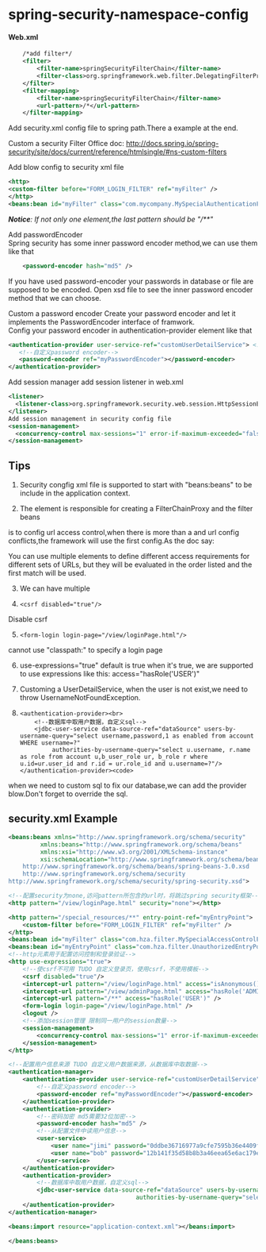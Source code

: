 # spring-security-namespace-config
####  Web.xml

```xml
    /*add filter*/
    <filter>
    	<filter-name>springSecurityFilterChain</filter-name>
    	<filter-class>org.springframework.web.filter.DelegatingFilterProxy</filter-class>
    </filter>
    <filter-mapping>
    	<filter-name>springSecurityFilterChain</filter-name>
    	<url-pattern>/*</url-pattern>
    </filter-mapping>

```

Add security.xml config file to spring path.There a example at the end.

Custom a security Filter
Office doc: http://docs.spring.io/spring-security/site/docs/current/reference/htmlsingle/#ns-custom-filters

Add blow config to security xml file
```xml
<http>
<custom-filter before="FORM_LOGIN_FILTER" ref="myFilter" />
</http>
<beans:bean id="myFilter" class="com.mycompany.MySpecialAuthenticationFilter"/>
```
_**Notice**: If not only one <http> element,the last <http> pattern should be "/**"_

Add passwordEncoder<br>
Spring security has some inner password encoder method,we can use them like that<br>
```xml
    <password-encoder hash="md5" />
```
If you have used password-encoder your passwords in database or file are supposed to be encoded.
Open xsd file to see the inner password encoder method that we can choose.

Custom a password encoder
Create your password encoder and let it implements the PasswordEncoder interface of framwork.<br>
Config your password encoder in authentication-provider element like that
```xml
<authentication-provider user-service-ref="customUserDetailService"> <!--自定义UserDetailService-->
   <!--自定义password encoder-->
   <password-encoder ref="myPasswordEncoder"></password-encoder>
</authentication-provider>
```
Add session manager
add session listener in web.xml
```xml
<listener>
  <listener-class>org.springframework.security.web.session.HttpSessionEventPublisher</listener-class>
</listener>
Add session management in security config file
<session-management>
  <concurrency-control max-sessions="1" error-if-maximum-exceeded="false"/>
</session-management>
```
## Tips

1. Security congfig xml file is supported to start with "beans:beans" to be include in the application context.

2. The <http> element is responsible for creating a FilterChainProxy and the filter beans

<intercept-url> is to config url access control,when there is more than a <intercept-url> and url config conflicts,the framework will use the first config.As the doc say:

You can use multiple <intercept-url> elements to define different access requirements for different sets of URLs, but they will be evaluated in the order listed and the first match will be used. 

3. We can have multiple <authentication-provider>

4.     <csrf disabled="true"/>
Disable csrf

5.     <form-login login-page="/view/loginPage.html"/>
cannot use "classpath:" to specify a login page

6. use-expressions="true" default is true 
when it's true, we are supported to use expressions like this: access="hasRole('USER')"

7. Customing a UserDetailService, when the user is not exist,we need to throw UsernameNotFoundException.

8.     <authentication-provider><br>
           <!--数据库中取用户数据，自定义sql-->
           <jdbc-user-service data-source-ref="dataSource" users-by-username-query="select username,password,1 as enabled from account WHERE username=?"
                authorities-by-username-query="select u.username, r.name as role from account u,b_user_role ur, b_role r where u.id=ur.user_id and r.id = ur.role_id and u.username=?"/>
       </authentication-provider><code>
when we need to custom sql to fix our database,we can add the provider blow.Don't forget to override the sql.
    



## security.xml Example
```xml
<beans:beans xmlns="http://www.springframework.org/schema/security"
         xmlns:beans="http://www.springframework.org/schema/beans"
         xmlns:xsi="http://www.w3.org/2001/XMLSchema-instance"
         xsi:schemaLocation="http://www.springframework.org/schema/beans
    http://www.springframework.org/schema/beans/spring-beans-3.0.xsd
    http://www.springframework.org/schema/security
http://www.springframework.org/schema/security/spring-security.xsd">

<!--配置security为none,访问pattern所包含的url时，将跳过spring security框架-->
<http pattern="/view/loginPage.html" security="none"></http>

<http pattern="/special_resources/**" entry-point-ref="myEntryPoint">  <!--entry-point用于处理抛出验证异常后的跳转动作-->
    <custom-filter before="FORM_LOGIN_FILTER" ref="myFilter" />
</http>
<beans:bean id="myFilter" class="com.hza.filter.MySpecialAccessControlFilter"/>
<beans:bean id="myEntryPoint" class="com.hza.filter.UnauthorizedEntryPoint"/>
<!--http元素用于配置访问控制和登录验证-->
<http use-expressions="true">
    <!--使csrf不可用 TUDO 自定义登录页，使用csrf，不使用模板-->
    <csrf disabled="true"/>
    <intercept-url pattern="/view/loginPage.html" access="isAnonymous()"/>
    <intercept-url pattern="/view/adminPage.html" access="hasRole('ADMIN')" />
    <intercept-url pattern="/**" access="hasRole('USER')" />
    <form-login login-page="/view/loginPage.html" />
    <logout />
    <!--添加session管理 限制同一用户的session数量-->
    <session-management>
        <concurrency-control max-sessions="1" error-if-maximum-exceeded="false"/>
    </session-management>
</http>

<!--配置用户信息来源 TUDO 自定义用户数据来源，从数据库中取数据-->
<authentication-manager>
    <authentication-provider user-service-ref="customUserDetailService"> <!--自定义UserDetailService-->
        <!--自定义password encoder-->
        <password-encoder ref="myPasswordEncoder"></password-encoder>
    </authentication-provider>
    <authentication-provider>
        <!--密码加密 md5需要32位加密-->
        <password-encoder hash="md5" />
        <!--从配置文件中读用户信息-->
        <user-service>
            <user name="jimi" password="0ddbe36716977a9cfe7595b36e4409fe" authorities="ROLE_USER, ROLE_ADMIN" /> <!--jimispassword-->
            <user name="bob" password="12b141f35d58b8b3a46eea65e6ac179e" authorities="ROLE_USER" /> <!--bobspassword-->
        </user-service>
    </authentication-provider>
    <authentication-provider>
        <!--数据库中取用户数据，自定义sql-->
        <jdbc-user-service data-source-ref="dataSource" users-by-username-query="select username,password,1 as enabled from account WHERE username=?"
                                    authorities-by-username-query="select u.username, r.name as role from account u,b_user_role ur, b_role r where u.id=ur.user_id and r.id = ur.role_id and u.username=?"/>
    </authentication-provider>
</authentication-manager>

<beans:import resource="application-context.xml"></beans:import>

</beans:beans>
```
